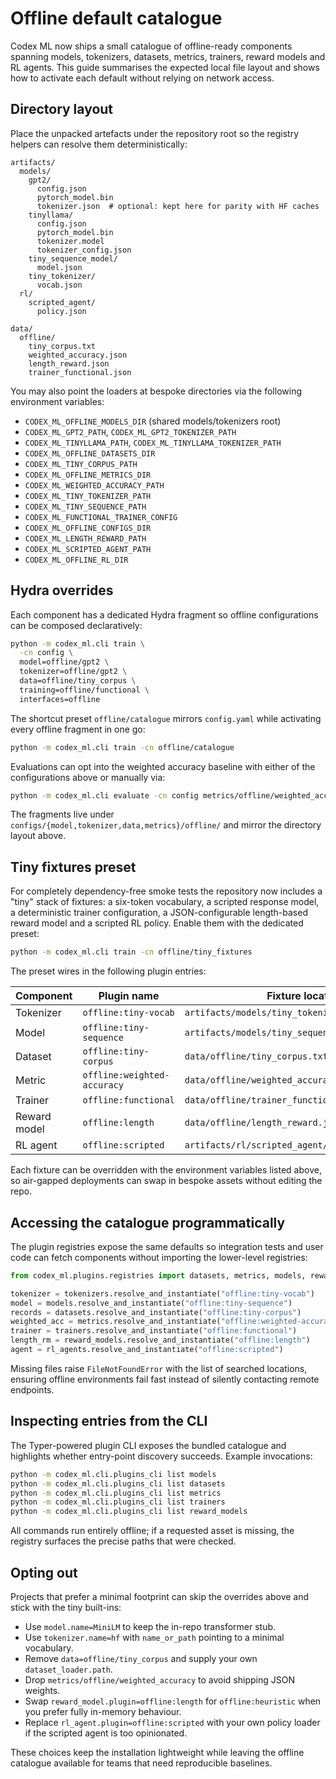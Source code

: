 # Offline default catalogue

Codex ML now ships a small catalogue of offline-ready components spanning
models, tokenizers, datasets, metrics, trainers, reward models and RL agents.
This guide summarises the expected local file layout and shows how to activate
each default without relying on network access.

## Directory layout

Place the unpacked artefacts under the repository root so the registry helpers
can resolve them deterministically:

```text
artifacts/
  models/
    gpt2/
      config.json
      pytorch_model.bin
      tokenizer.json  # optional: kept here for parity with HF caches
    tinyllama/
      config.json
      pytorch_model.bin
      tokenizer.model
      tokenizer_config.json
    tiny_sequence_model/
      model.json
    tiny_tokenizer/
      vocab.json
  rl/
    scripted_agent/
      policy.json

data/
  offline/
    tiny_corpus.txt
    weighted_accuracy.json
    length_reward.json
    trainer_functional.json
```
You may also point the loaders at bespoke directories via the following
environment variables:

- `CODEX_ML_OFFLINE_MODELS_DIR` (shared models/tokenizers root)
- `CODEX_ML_GPT2_PATH`, `CODEX_ML_GPT2_TOKENIZER_PATH`
- `CODEX_ML_TINYLLAMA_PATH`, `CODEX_ML_TINYLLAMA_TOKENIZER_PATH`
- `CODEX_ML_OFFLINE_DATASETS_DIR`
- `CODEX_ML_TINY_CORPUS_PATH`
- `CODEX_ML_OFFLINE_METRICS_DIR`
- `CODEX_ML_WEIGHTED_ACCURACY_PATH`
- `CODEX_ML_TINY_TOKENIZER_PATH`
- `CODEX_ML_TINY_SEQUENCE_PATH`
- `CODEX_ML_FUNCTIONAL_TRAINER_CONFIG`
- `CODEX_ML_OFFLINE_CONFIGS_DIR`
- `CODEX_ML_LENGTH_REWARD_PATH`
- `CODEX_ML_SCRIPTED_AGENT_PATH`
- `CODEX_ML_OFFLINE_RL_DIR`

## Hydra overrides

Each component has a dedicated Hydra fragment so offline configurations can be
composed declaratively:

```bash
python -m codex_ml.cli train \
  -cn config \
  model=offline/gpt2 \
  tokenizer=offline/gpt2 \
  data=offline/tiny_corpus \
  training=offline/functional \
  interfaces=offline
```
The shortcut preset ``offline/catalogue`` mirrors ``config.yaml`` while
activating every offline fragment in one go:

```bash
python -m codex_ml.cli train -cn offline/catalogue
```
Evaluations can opt into the weighted accuracy baseline with either of the
configurations above or manually via:

```bash
python -m codex_ml.cli evaluate -cn config metrics/offline/weighted_accuracy
```
The fragments live under `configs/{model,tokenizer,data,metrics}/offline/` and
mirror the directory layout above.

## Tiny fixtures preset

For completely dependency-free smoke tests the repository now includes a "tiny"
stack of fixtures: a six-token vocabulary, a scripted response model, a
deterministic trainer configuration, a JSON-configurable length-based reward
model and a scripted RL policy. Enable them with the dedicated preset:

```bash
python -m codex_ml.cli train -cn offline/tiny_fixtures
```
The preset wires in the following plugin entries:

| Component      | Plugin name             | Fixture location |
|----------------|-------------------------|------------------|
| Tokenizer      | `offline:tiny-vocab`    | `artifacts/models/tiny_tokenizer/vocab.json` |
| Model          | `offline:tiny-sequence` | `artifacts/models/tiny_sequence_model/model.json` |
| Dataset        | `offline:tiny-corpus`   | `data/offline/tiny_corpus.txt` |
| Metric         | `offline:weighted-accuracy` | `data/offline/weighted_accuracy.json` |
| Trainer        | `offline:functional`    | `data/offline/trainer_functional.json` |
| Reward model   | `offline:length`        | `data/offline/length_reward.json` |
| RL agent       | `offline:scripted`      | `artifacts/rl/scripted_agent/policy.json` |

Each fixture can be overridden with the environment variables listed above, so
air-gapped deployments can swap in bespoke assets without editing the repo.

## Accessing the catalogue programmatically

The plugin registries expose the same defaults so integration tests and user
code can fetch components without importing the lower-level registries:

```python
from codex_ml.plugins.registries import datasets, metrics, models, reward_models, rl_agents, tokenizers, trainers

tokenizer = tokenizers.resolve_and_instantiate("offline:tiny-vocab")
model = models.resolve_and_instantiate("offline:tiny-sequence")
records = datasets.resolve_and_instantiate("offline:tiny-corpus")
weighted_acc = metrics.resolve_and_instantiate("offline:weighted-accuracy")
trainer = trainers.resolve_and_instantiate("offline:functional")
length_rm = reward_models.resolve_and_instantiate("offline:length")
agent = rl_agents.resolve_and_instantiate("offline:scripted")
```
Missing files raise `FileNotFoundError` with the list of searched locations,
ensuring offline environments fail fast instead of silently contacting remote
endpoints.

## Inspecting entries from the CLI

The Typer-powered plugin CLI exposes the bundled catalogue and highlights
whether entry-point discovery succeeds. Example invocations:

```bash
python -m codex_ml.cli.plugins_cli list models
python -m codex_ml.cli.plugins_cli list datasets
python -m codex_ml.cli.plugins_cli list metrics
python -m codex_ml.cli.plugins_cli list trainers
python -m codex_ml.cli.plugins_cli list reward_models
```
All commands run entirely offline; if a requested asset is missing, the
registry surfaces the precise paths that were checked.

## Opting out

Projects that prefer a minimal footprint can skip the overrides above and stick
with the tiny built-ins:

- Use `model.name=MiniLM` to keep the in-repo transformer stub.
- Use `tokenizer.name=hf` with `name_or_path` pointing to a minimal vocabulary.
- Remove `data=offline/tiny_corpus` and supply your own `dataset_loader.path`.
- Drop `metrics/offline/weighted_accuracy` to avoid shipping JSON weights.
- Swap `reward_model.plugin=offline:length` for `offline:heuristic` when you
  prefer fully in-memory behaviour.
- Replace `rl_agent.plugin=offline:scripted` with your own policy loader if the
  scripted agent is too opinionated.

These choices keep the installation lightweight while leaving the offline
catalogue available for teams that need reproducible baselines.
